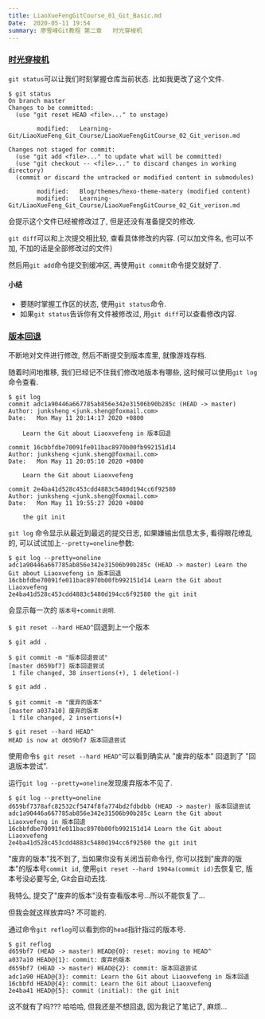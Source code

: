 ```yaml
---
title: LiaoXueFengGitCourse_01_Git_Basic.md
Date:  2020-05-11 19:54
summary: 廖雪峰Git教程 第二章	时光穿梭机
---
```




### [时光穿梭机](https://www.liaoxuefeng.com/wiki/896043488029600/896954074659008)

`git status`可以让我们时刻掌握仓库当前状态. 比如我更改了这个文件. 

```shell
$ git status
On branch master
Changes to be committed:
  (use "git reset HEAD <file>..." to unstage)

        modified:   Learning-Git/LiaoXueFeng_Git_Course/LiaoXueFengGitCourse_02_Git_verison.md

Changes not staged for commit:
  (use "git add <file>..." to update what will be committed)
  (use "git checkout -- <file>..." to discard changes in working directory)
  (commit or discard the untracked or modified content in submodules)

        modified:   Blog/themes/hexo-theme-matery (modified content)
        modified:   Learning-Git/LiaoXueFeng_Git_Course/LiaoXueFengGitCourse_02_Git_verison.md

```

会提示这个文件已经被修改过了, 但是还没有准备提交的修改. 



`git diff`可以和上次提交相比较, 查看具体修改的内容. (可以加文件名, 也可以不加, 不加的话是全部修改过的文件)



然后用`git add`命令提交到缓冲区, 再使用`git commit`命令提交就好了. 



#### 小结

+ 要随时掌握工作区的状态, 使用`git status`命令. 
+ 如果`git status`告诉你有文件被修改过, 用`git diff`可以查看修改内容. 



### [版本回退](https://www.liaoxuefeng.com/wiki/896043488029600/897013573512192)



不断地对文件进行修改, 然后不断提交到版本库里, 就像游戏存档. 

随着时间地推移, 我们已经记不住我们修改地版本有哪些, 这时候可以使用`git log`命令查看. 

```shell
$ git log
commit adc1a90446a667785ab856e342e31506b90b285c (HEAD -> master)
Author: junksheng <junk.sheng@foxmail.com>
Date:   Mon May 11 20:14:17 2020 +0800

    Learn the Git about Liaoxvefeng in 版本回退

commit 16cbbfdbe70091fe011bac8970b00fb992151d14
Author: junksheng <junk.sheng@foxmail.com>
Date:   Mon May 11 20:05:10 2020 +0800

    Learn the Git about Liaoxvefeng

commit 2e4ba41d528c453cdd4883c5480d194cc6f92580
Author: junksheng <junk.sheng@foxmail.com>
Date:   Mon May 11 19:55:27 2020 +0800

    the git init
```

`git log` 命令显示从最近到最远的提交日志, 如果嫌输出信息太多, 看得眼花缭乱的, 可以试试加上`--pretty=oneline`参数: 

```shell
$ git log --pretty=oneline
adc1a90446a667785ab856e342e31506b90b285c (HEAD -> master) Learn the Git about Liaoxvefeng in 版本回退
16cbbfdbe70091fe011bac8970b00fb992151d14 Learn the Git about Liaoxvefeng
2e4ba41d528c453cdd4883c5480d194cc6f92580 the git init
```

会显示每一次的 `版本号+commit说明`. 



`$ git reset --hard HEAD^`回退到上一个版本

```shell
$ git add .

$ git commit -m "版本回退尝试"
[master d659bf7] 版本回退尝试
 1 file changed, 38 insertions(+), 1 deletion(-)
 
$ git add .

$ git commit -m "废弃的版本"
[master a037a10] 废弃的版本
 1 file changed, 2 insertions(+)
 
$ git reset --hard HEAD^
HEAD is now at d659bf7 版本回退尝试
```

使用命令`$ git reset --hard HEAD^`可以看到确实从 "废弃的版本" 回退到了 "回退版本尝试". 



运行`git log --pretty=oneline`发现废弃版本不见了.

```shell
$ git log --pretty=oneline
d659bf7378afc82532cf5474f8fa774bd2fdbdbb (HEAD -> master) 版本回退尝试
adc1a90446a667785ab856e342e31506b90b285c Learn the Git about Liaoxvefeng in 版本回退
16cbbfdbe70091fe011bac8970b00fb992151d14 Learn the Git about Liaoxvefeng
2e4ba41d528c453cdd4883c5480d194cc6f92580 the git init
```



"废弃的版本"找不到了, 当如果你没有关闭当前命令行, 你可以找到"废弃的版本"的版本号`commit id`, 使用`git reset --hard 1904a(commit id)`去恢复它, 版本号没必要写全, Git会自动去找. 



我特么, 提交了"废弃的版本"没有查看版本号...所以不能恢复了...

但我会就这样放弃吗? 不可能的.

通过命令`git reflog`可以看到你的`head`指针指过的版本号.

```shell
$ git reflog
d659bf7 (HEAD -> master) HEAD@{0}: reset: moving to HEAD^
a037a10 HEAD@{1}: commit: 废弃的版本
d659bf7 (HEAD -> master) HEAD@{2}: commit: 版本回退尝试
adc1a90 HEAD@{3}: commit: Learn the Git about Liaoxvefeng in 版本回退
16cbbfd HEAD@{4}: commit: Learn the Git about Liaoxvefeng
2e4ba41 HEAD@{5}: commit (initial): the git init
```

这不就有了吗??? 哈哈哈, 但我还是不想回退, 因为我记了笔记了, 麻烦...

